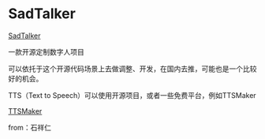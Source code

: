 # SadTalker

[SadTalker](https://github.com/OpenTalker/SadTalker)

一款开源定制数字人项目

可以依托于这个开源代码场景上去做调整、开发，在国内去推，可能也是一个比较好的机会。

TTS（Text to Speech）可以使用开源项目，或者一些免费平台，例如TTSMaker

[TTSMaker](https://ttsmaker.cn/)

from：石祥仁
